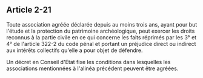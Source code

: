 Article 2-21
----
Toute association agréée déclarée depuis au moins trois ans, ayant pour but
l'étude et la protection du patrimoine archéologique, peut exercer les droits
reconnus à la partie civile en ce qui concerne les faits réprimés par les 3° et
4° de l'article 322-2 du code pénal et portant un préjudice direct ou indirect
aux intérêts collectifs qu'elle a pour objet de défendre.

Un décret en Conseil d'Etat fixe les conditions dans lesquelles les associations
mentionnées à l'alinéa précédent peuvent être agréées.
